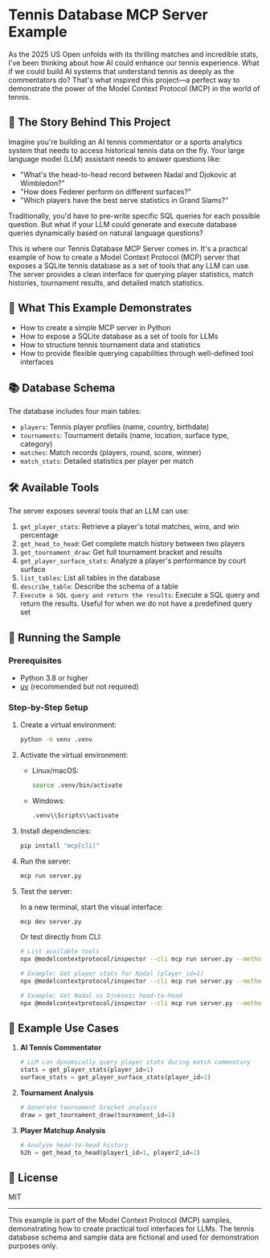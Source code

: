# Tennis Database MCP Server Example

As the 2025 US Open unfolds with its thrilling matches and incredible stats, I've been thinking about how AI could enhance our tennis experience. What if we could build AI systems that understand tennis as deeply as the commentators do? That's what inspired this project—a perfect way to demonstrate the power of the Model Context Protocol (MCP) in the world of tennis.

## 🎾 The Story Behind This Project

Imagine you're building an AI tennis commentator or a sports analytics system that needs to access historical tennis data on the fly. Your large language model (LLM) assistant needs to answer questions like:

- "What's the head-to-head record between Nadal and Djokovic at Wimbledon?"
- "How does Federer perform on different surfaces?"
- "Which players have the best serve statistics in Grand Slams?"

Traditionally, you'd have to pre-write specific SQL queries for each possible question. But what if your LLM could generate and execute database queries dynamically based on natural language questions?

This is where our Tennis Database MCP Server comes in. It's a practical example of how to create a Model Context Protocol (MCP) server that exposes a SQLite tennis database as a set of tools that any LLM can use. The server provides a clean interface for querying player statistics, match histories, tournament results, and detailed match statistics.

## 🎯 What This Example Demonstrates

- How to create a simple MCP server in Python
- How to expose a SQLite database as a set of tools for LLMs
- How to structure tennis tournament data and statistics
- How to provide flexible querying capabilities through well-defined tool interfaces

## 📚 Database Schema

The database includes four main tables:

- `players`: Tennis player profiles (name, country, birthdate)
- `tournaments`: Tournament details (name, location, surface type, category)
- `matches`: Match records (players, round, score, winner)
- `match_stats`: Detailed statistics per player per match

## 🛠️ Available Tools

The server exposes several tools that an LLM can use:

1. `get_player_stats`: Retrieve a player's total matches, wins, and win percentage
2. `get_head_to_head`: Get complete match history between two players
3. `get_tournament_draw`: Get full tournament bracket and results
4. `get_player_surface_stats`: Analyze a player's performance by court surface
5. `list_tables`: List all tables in the database
6. `describe_table`: Describe the schema of a table
7. `Execute a SQL query and return the results`: Execute a SQL query and return the results. Useful for when we do not have a predefined query set


## 🚀 Running the Sample

### Prerequisites

- Python 3.8 or higher
- [uv](https://github.com/astral-sh/uv) (recommended but not required)

### Step-by-Step Setup

1. Create a virtual environment:
   ```bash
   python -m venv .venv
   ```

2. Activate the virtual environment:
   - Linux/macOS:
     ```bash
     source .venv/bin/activate
     ```
   - Windows:
     ```bash
     .venv\\Scripts\\activate
     ```

3. Install dependencies:
   ```bash
   pip install "mcp[cli]"
   ```

4. Run the server:
   ```bash
   mcp run server.py
   ```

5. Test the server:
   
   In a new terminal, start the visual interface:
   ```bash
   mcp dev server.py
   ```

   Or test directly from CLI:
   ```bash
   # List available tools
   npx @modelcontextprotocol/inspector --cli mcp run server.py --method tools/list

   # Example: Get player stats for Nadal (player_id=1)
   npx @modelcontextprotocol/inspector --cli mcp run server.py --method tools/call --tool-name get_player_stats --tool-arg player_id=1

   # Example: Get Nadal vs Djokovic head-to-head
   npx @modelcontextprotocol/inspector --cli mcp run server.py --method tools/call --tool-name get_head_to_head --tool-arg player1_id=1 --tool-arg player2_id=2
   ```

## 🌟 Example Use Cases

1. **AI Tennis Commentator**
   ```python
   # LLM can dynamically query player stats during match commentary
   stats = get_player_stats(player_id=1)
   surface_stats = get_player_surface_stats(player_id=1)
   ```

2. **Tournament Analysis**
   ```python
   # Generate tournament bracket analysis
   draw = get_tournament_draw(tournament_id=1)
   ```

3. **Player Matchup Analysis**
   ```python
   # Analyze head-to-head history
   h2h = get_head_to_head(player1_id=1, player2_id=2)
   ```

## 📝 License

MIT

---

This example is part of the Model Context Protocol (MCP) samples, demonstrating how to create practical tool interfaces for LLMs. The tennis database schema and sample data are fictional and used for demonstration purposes only.
